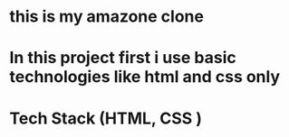 # this is my amazone clone
# In this project first i use basic technologies like html and css only 
# Tech Stack (HTML, CSS )
